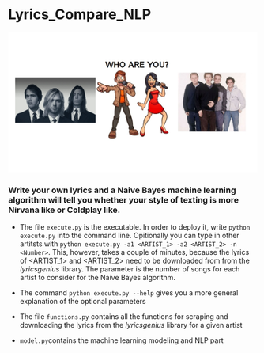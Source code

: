 # Lyrics_Compare_NLP
![singer](singer.jpg)
### Write your own lyrics and a Naive Bayes machine learning algorithm will tell you whether your style of texting is more Nirvana like or Coldplay like.

* The file `execute.py` is the executable. In order to deploy it, write `python execute.py` into the command line. Opitionally you can type in other artitsts with `python execute.py -a1 <ARTIST_1> -a2 <ARTIST_2> -n <Number>`. This, however, takes a couple of minutes, because the lyrics of <ARTIST_1> and <ARTIST_2> need to be downloaded from from the *lyricsgenius* library. The parameter <number> is the number of songs for each artist to consider for the Naive Bayes algorithm.
* The command `python execute.py --help` gives you a more general explanation of the optional parameters

* The file `functions.py` contains all the functions for scraping and downloading the lyrics from the *lyricsgenius* library for a given artist
  
* `model.py`contains the machine learning modeling and NLP part

